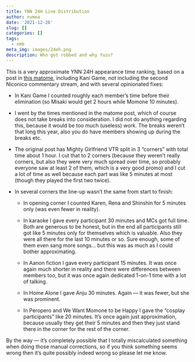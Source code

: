 ```yaml
---
title: YNN 24H Line Distribution
author: nvmea
date: '2021-12-26'
slug: []
categories: []
tags:
  - nmb
meta_img: images/24eh.png
description: Who got robbed and why Yuzu?
---
```


<script src="{{< blogdown/postref >}}index_files/core-js/shim.min.js"></script>
<script src="{{< blogdown/postref >}}index_files/react/react.min.js"></script>
<script src="{{< blogdown/postref >}}index_files/react/react-dom.min.js"></script>
<script src="{{< blogdown/postref >}}index_files/reactwidget/react-tools.js"></script>
<script src="{{< blogdown/postref >}}index_files/htmlwidgets/htmlwidgets.js"></script>
<script src="{{< blogdown/postref >}}index_files/reactable-binding/reactable.js"></script>

This is a very approximate YNN 24H appearance time ranking, based on a post in [this matome](http://nmb48-mtm.com/archives/56346098.html), including Kani Game, not including the second Niconico commentary stream, and with several opinionated fixes:

-   In Kani Game I counted roughly each member’s time before their elimination (so Misaki would get 2 hours while Momone 10 minutes).

-   I went by the times mentioned in the matome post, which of course does not take breaks into consideration. I did not do anything regarding this, because it would be too much (useless) work. The breaks weren’t that long this year, also you do have members showing up during the breaks etc.

-   The original post has Mighty Girlfriend VTR split in 3 “corners” with total time about 1 hour. I cut that to 2 corners (because they weren’t really corners, but also they were very much spread over time, so probably everyone saw at least 2 of them, which is a very good promo) and I cut a lot of time as well because each part was like 5 minutes at most (though they played the first two twice).

-   In several corners the line-up wasn’t the same from start to finish:

    -   In opening corner I counted Karen, Rena and Shinshin for 5 minutes only (was even fewer in reality).

    -   In karaoke I gave every participant 30 minutes and MCs got full time. Both are generous to be honest, but in the end all participants still got like 5 minutes only for themselves which is valuable. Also they were all there for the last 10 minutes or so. Sure enough, some of them even sang more songs… but this was as much as I could bother approximating.

    -   In Aanon fiction I gave every participant 15 minutes. It was once again much shorter in reality and there were differences between members too, but it was once again dedicated 1-on-1 time with a lot of talking.

    -   In Home Alone I gave Anju 30 minutes. Again — it was fewer, but she was prominent.

    -   In Peropero and We Want Momone to be Happy I gave the “cosplay participants” like 20 minutes. It’s once again just approximation, because usually they get their 5 minutes and then they just stand there in the corner for the rest of the corner.

By the way — it’s completely possible that I totally miscalculated something when doing those manual corrections, so if you think something seems wrong then it’s quite possibly indeed wrong so please let me know.

<div align="center">

<div id="htmlwidget-1" class="reactable html-widget" style="width:auto;height:auto;"></div>
<script type="application/json" data-for="htmlwidget-1">{"x":{"tag":{"name":"Reactable","attribs":{"data":{"Member":["Deguchi Yuina","Sadano Haruka","Kato Yuuka","Ishida Yuumi","Kojima Karin","Maeda Reiko","Abe Wakana","Lee Siyeon","Yamamoto Mikana","Hirayama Mai","Wada Miyu","Jonishi Rei","Nakano Mirai","Minami Haasa","Hongo Yuzuha","Hori Shion","Shinzawa Nao","Shiotsuki Keito","Sumino Wakana","Yoshino Misaki","Okamoto Rena","Yasuda Momone","Kawakami Chihiro","Manabe Anju","Asao Momoka","Yamasaki Amiru","Kuroda Fuuwa","Hayakawa Yuna","Izumi Ayano","Umeyama Cocona","Orisaka Koharu","Satsuki Aika","Mizuta Shiori","Sugiura Kotone","Kameno Zion","Hara Karen","Nakagawa Mion","Uno Mizuki","Shibuya Nagisa"],"Time":[684,671,465,454,399,397,395,375,369,343,324,308,281,271,267,262,255,248,240,237,220,217,217,209,206,194,184,178,177,173,162,153,151,134,125,121,118,114,75],"Corners":[17,16,8,7,6,7,7,8,8,9,7,5,6,7,5,6,7,5,7,5,7,7,5,5,6,4,5,6,5,6,5,5,4,2,2,5,3,3,2]},"columns":[{"accessor":"Member","name":"Member","type":"character","headerClassName":"bar-sort-header","minWidth":200},{"accessor":"Time","name":"Time (minutes)","type":"numeric","headerClassName":"bar-sort-header","minWidth":150,"style":[{"background":"#8EB475"},{"background":"#90B576"},{"background":"#B3CD8D"},{"background":"#B5CF8E"},{"background":"#BFD594"},{"background":"#BFD595"},{"background":"#BFD695"},{"background":"#C3D897"},{"background":"#C4D998"},{"background":"#C8DC9B"},{"background":"#CCDE9D"},{"background":"#CEE09E"},{"background":"#D3E3A1"},{"background":"#D5E4A3"},{"background":"#D5E5A3"},{"background":"#D6E5A4"},{"background":"#D7E6A4"},{"background":"#D9E7A5"},{"background":"#DAE8A6"},{"background":"#DBE8A6"},{"background":"#DEEAA8"},{"background":"#DEEBA9"},{"background":"#DEEBA9"},{"background":"#DFECAA"},{"background":"#E0ECAA"},{"background":"#E2EDAB"},{"background":"#E4EFAC"},{"background":"#E5EFAD"},{"background":"#E5EFAD"},{"background":"#E6F0AE"},{"background":"#E8F1AF"},{"background":"#E9F2B0"},{"background":"#E9F3B0"},{"background":"#ECF5B2"},{"background":"#EEF6B3"},{"background":"#EFF6B3"},{"background":"#EFF6B4"},{"background":"#F0F7B4"},{"background":"#F7FCB9"}]},{"accessor":"Corners","name":"Corners","type":"numeric","headerClassName":"bar-sort-header","minWidth":150,"style":[{"background":"#8EB475"},{"background":"#95B879"},{"background":"#CDDF9D"},{"background":"#D4E4A2"},{"background":"#DBE8A6"},{"background":"#D4E4A2"},{"background":"#D4E4A2"},{"background":"#CDDF9D"},{"background":"#CDDF9D"},{"background":"#C6DA99"},{"background":"#D4E4A2"},{"background":"#E2EDAB"},{"background":"#DBE8A6"},{"background":"#D4E4A2"},{"background":"#E2EDAB"},{"background":"#DBE8A6"},{"background":"#D4E4A2"},{"background":"#E2EDAB"},{"background":"#D4E4A2"},{"background":"#E2EDAB"},{"background":"#D4E4A2"},{"background":"#D4E4A2"},{"background":"#E2EDAB"},{"background":"#E2EDAB"},{"background":"#DBE8A6"},{"background":"#E9F2AF"},{"background":"#E2EDAB"},{"background":"#DBE8A6"},{"background":"#E2EDAB"},{"background":"#DBE8A6"},{"background":"#E2EDAB"},{"background":"#E2EDAB"},{"background":"#E9F2AF"},{"background":"#F7FCB9"},{"background":"#F7FCB9"},{"background":"#E2EDAB"},{"background":"#F0F7B4"},{"background":"#F0F7B4"},{"background":"#F7FCB9"}]}],"defaultSortDesc":true,"defaultPageSize":40,"paginationType":"numbers","showPageInfo":true,"minRows":1,"borderless":true,"showSortIcon":false,"inline":true,"dataKey":"7cbfa293c75f3a77907237fc9e4a9ef0","key":"7cbfa293c75f3a77907237fc9e4a9ef0"},"children":[]},"class":"reactR_markup"},"evals":[],"jsHooks":[]}</script>

</div>

<style type="text/css">

.bar-sort-header[aria-sort="ascending"] {
  box-shadow: inset 0 3px 0 0 rgba(0, 0, 0, 0.6) !important;
}
.bar-sort-header[aria-sort="descending"] {
  box-shadow: inset 0 -3px 0 0 rgba(0, 0, 0, 0.6) !important;
}
.bar-sort-header {
  transition: box-shadow 0.3s cubic-bezier(0.175, 0.885, 0.32, 1.275);
}

</style>
